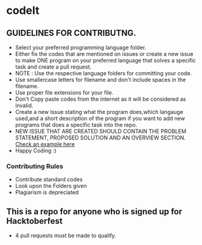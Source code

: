 # codeIt

## GUIDELINES FOR CONTRIBUTNG.

- Select your preferred programming language folder.
- Either fix the codes that are mentioned on issues or create a new issue to make ONE program on your preferred language that solves a specific task and create a pull request.
- NOTE : Use the respective language folders for committing your code.
- Use smallercase letters for filename and don't include spaces in the filename.
- Use proper file extensions for your file.
- Don't Copy paste codes from the internet as it will be considered as invalid.
- Create a new Issue stating what the program does,which langauge used,and a short description of the program if you want to add new programs that does a specific task into the repo.
- NEW ISSUE THAT ARE CREATED SHOULD CONTAIN THE PROBLEM STATEMENT, PROPOSED SOLUTION AND AN OVERVIEW SECTION. [Check an example here](https://github.com/tenzopy/codeIt/issues/139)
- Happy Coding :)


### Contributing Rules

- Contribute standard codes
- Look upon the Folders given
- Plagiarism is depreciated

## This is a repo for anyone who is signed up for Hacktoberfest

- 4 pull requests must be made to qualify.
